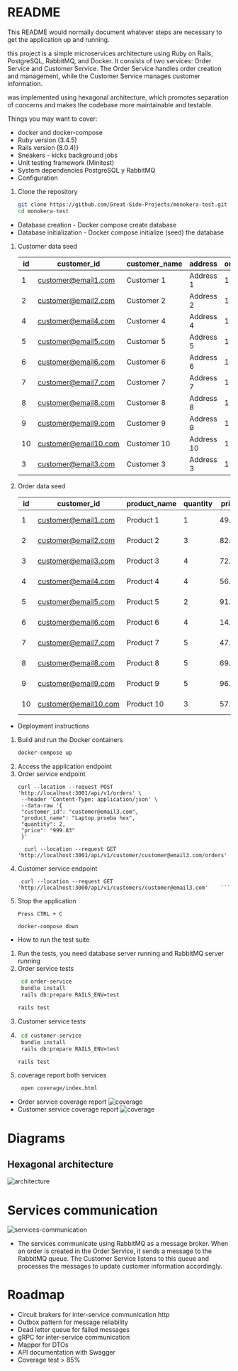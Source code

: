 # README

This README would normally document whatever steps are necessary to get the
application up and running.

this project is a simple microservices architecture using Ruby on Rails, PostgreSQL, RabbitMQ, and Docker. It consists of two services: Order Service and Customer Service. The Order Service handles order creation and management, while the Customer Service manages customer information.

was implemented using hexagonal architecture, which promotes separation of concerns and makes the codebase more maintainable and testable.

Things you may want to cover:

* docker and docker-compose
* Ruby version (3.4.5)
* Rails version (8.0.4)}
* Sneakers - kicks background jobs
* Unit testing framework (Minitest)
* System dependencies PostgreSQL y RabbitMQ
* Configuration
1. Clone the repository
   ```bash
   git clone https://github.com/Great-Side-Projects/monokera-test.git
   cd monokera-test
    ```
* Database creation - Docker compose create database
* Database initialization - Docker compose initialize (seed) the database
1. Customer data seed 
 
    | id | customer_id | customer_name | address | orders_count | created_at | updated_at |
    |----|---------------------|------------|-----------|--------------|----------------------------|----------------------------|
    | 1 | customer@email1.com | Customer 1 | Address 1 | 1 | 2025-09-16 02:08:21.662735 | 2025-09-16 02:08:21.662735 |
    | 2 | customer@email2.com | Customer 2 | Address 2 | 1 | 2025-09-16 02:08:21.688713 | 2025-09-16 02:08:21.688713 |
    | 4 | customer@email4.com | Customer 4 | Address 4 | 1 | 2025-09-16 02:08:21.785043 | 2025-09-16 02:08:21.785043 |
    | 5 | customer@email5.com | Customer 5 | Address 5 | 1 | 2025-09-16 02:08:21.830606 | 2025-09-16 02:08:21.830606 |
    | 6 | customer@email6.com | Customer 6 | Address 6 | 1 | 2025-09-16 02:08:21.861470 | 2025-09-16 02:08:21.861470 |
    | 7 | customer@email7.com | Customer 7 | Address 7 | 1 | 2025-09-16 02:08:21.880939 | 2025-09-16 02:08:21.880939 |
    | 8 | customer@email8.com | Customer 8 | Address 8 | 1 | 2025-09-16 02:08:21.904531 | 2025-09-16 02:08:21.904531 |
    | 9 | customer@email9.com | Customer 9 | Address 9 | 1 | 2025-09-16 02:08:21.927901 | 2025-09-16 02:08:21.927901 |
    | 10 | customer@email10.com| Customer 10| Address 10| 1 | 2025-09-16 02:08:21.944103 | 2025-09-16 02:08:21.944103 |
    | 3 | customer@email3.com | Customer 3 | Address 3 | 1 | 2025-09-16 02:08:21.743892 | 2025-09-16 02:08:21.743892 |

2.  Order data seed
   
    | id | customer_id | product_name | quantity | price | status | created_at | updated_at |
    |----|---------------------|--------------|----------|-------|-----------|----------------------------|----------------------------|
    | 1 | customer@email1.com | Product 1 | 1 | 49.3 | delivered | 2025-09-16 02:34:23.318778 | 2025-09-16 02:34:23.318778 |
    | 2 | customer@email2.com | Product 2 | 3 | 82.14 | pending | 2025-09-16 02:34:23.356614 | 2025-09-16 02:34:23.356614 |
    | 3 | customer@email3.com | Product 3 | 4 | 72.4 | delivered | 2025-09-16 02:34:23.411401 | 2025-09-16 02:34:23.411401 |
    | 4 | customer@email4.com | Product 4 | 4 | 56.72 | shipped | 2025-09-16 02:34:23.440852 | 2025-09-16 02:34:23.440852 |
    | 5 | customer@email5.com | Product 5 | 2 | 91.63 | delivered | 2025-09-16 02:34:23.499355 | 2025-09-16 02:34:23.499355 |
    | 6 | customer@email6.com | Product 6 | 4 | 14.04 | shipped | 2025-09-16 02:34:23.515590 | 2025-09-16 02:34:23.515590 |
    | 7 | customer@email7.com | Product 7 | 5 | 47.67 | pending | 2025-09-16 02:34:23.537586 | 2025-09-16 02:34:23.537586 |
    | 8 | customer@email8.com | Product 8 | 5 | 69.93 | delivered | 2025-09-16 02:34:23.563464 | 2025-09-16 02:34:23.563464 |
    | 9 | customer@email9.com | Product 9 | 5 | 96.2 | shipped | 2025-09-16 02:34:23.588274 | 2025-09-16 02:34:23.588274 |
    | 10 | customer@email10.com| Product 10 | 3 | 57.88 | shipped | 2025-09-16 02:34:23.608109 | 2025-09-16 02:34:23.608109 |
* Deployment instructions
1. Build and run the Docker containers
   ```bash
   docker-compose up
   ```
2. Access the application endpoint
3. Order service endpoint
   ```
   curl --location --request POST 'http://localhost:3001/api/v1/orders' \
    --header 'Content-Type: application/json' \
    --data-raw '{
    "customer_id": "customer@email3.com",
    "product_name": "Laptop prueba hex",
    "quantity": 2,
    "price": "999.83"   
    }'
   ```
   ```
     curl --location --request GET 'http://localhost:3001/api/v1/customer/customer@email3.com/orders'
   ```
4. Customer service endpoint
   ```
    curl --location --request GET 'http://localhost:3000/api/v1/customers/customer@email3.com'    ```
5. Stop the application 
   ```bash
   Press CTRL + C
   ```
   ```
   docker-compose down
   ```
   
* How to run the test suite
1. Run the tests, you need database server running and RabbitMQ server running
2. Order service tests
   ```bash
    cd order-service
    bundle install
    rails db:prepare RAILS_ENV=test
   ```
    ```bash
    rails test
    ```
3. Customer service tests
4. ```bash
    cd customer-service
    bundle install
    rails db:prepare RAILS_ENV=test
   ```
    ```bash
    rails test
    ```
5. coverage report both services
   ```bash
    open coverage/index.html
   ```
* Order service coverage report
   ![coverage](./docs/coverage_order.png)
* Customer service coverage report
   ![coverage](./docs/coverage2.png)
# Diagrams
## Hexagonal architecture
   ![architecture](./docs/hexagonal-architecture.png)
# Services communication
   ![services-communication](./docs/services-communication.png)
* The services communicate using RabbitMQ as a message broker. When an order is created in the Order Service, it sends a message to the RabbitMQ queue. The Customer Service listens to this queue and processes the messages to update customer information accordingly.

# Roadmap
* Circuit brakers for inter-service communication http
* Outbox pattern for message reliability
* Dead letter queue for failed messages
* gRPC for inter-service communication
* Mapper for DTOs
* API documentation with Swagger
* Coverage test > 85%
 
